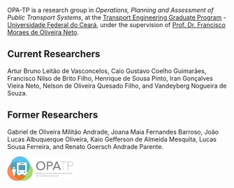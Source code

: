 OPA-TP is a research group in *Operations, Planning and Assessment of Public Transport Systems*, at the [Transport Engineering Graduate Program](https://www.det.ufc.br/petran) - [Universidade Federal do Ceará](https://www.ufc.br/), under the supervision of [Prof. Dr. Francisco Moraes de Oliveira Neto](http://lattes.cnpq.br/7671802407202251).

## Current Researchers
Artur Bruno Leitão de Vasconcelos, Caio Gustavo Coelho Guimarães, Francisco Nilso de Brito Filho, Henrique de Sousa Pinto, Iran Gonçalves Vieira Neto, Nelson de Oliveira Quesado Filho, and Vandeyberg Nogueira de Souza.

## Former Researchers
Gabriel de Oliveira Militão Andrade, Joana Maia Fernandes Barroso, João Lucas Albuquerque Oliveira, Kaio Gefferson de Almeida Mesquita, Lucas Sousa Ferreira, and Renato Goersch Andrade Parente.

<img align="left" src="opatp.png" alt="logo" width="150" style="background-color:white;">
